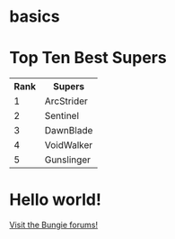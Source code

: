 # basics
<!DOCTYPE html>
   <html>
     <head>
       <meta charset="utf-8">
       <title>Goldie</title>
     </head>
     <body>
       <h1>Top Ten Best Supers</h1>
       <table>
        <tr><th>Rank</th><th>Supers</th></tr>
        <tr><td>1</td><td>ArcStrider</td></tr>
        <tr><td>2</td><td>Sentinel</td></tr>
        <tr><td>3</td><td>DawnBlade</td></tr>
        <tr><td>4</td><td>VoidWalker</td></tr>
        <tr><td>5</td><td>Gunslinger</td></tr>
      </table>
    </body>
  
  <html>
<body background="bgimage.jpg">
<h1>Hello world!</h1>
<p><a href="https://www.bungie.net/">Visit the Bungie forums!</a></p>
</body>
</html>
